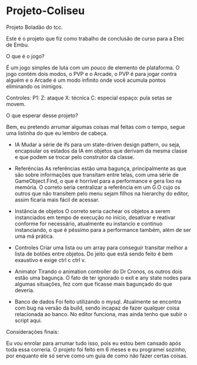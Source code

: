 # Projeto-Coliseu
Projeto Boladão do tcc.

Este é o projeto que fiz como trabalho de conclusão de curso para a Etec de Embu.

O que é o jogo?

É um jogo simples de luta com um pouco de elemento de plataforma. O jogo contém dois modos, o PVP e o Arcade, o PVP é para jogar contra alguém
e o Arcade é um modo infinito onde você acumula pontos eliminando os inimigos.

Controles:
P1:
Z: ataque
X: técnica
C: especial
espaço: pula
setas se movem.

O que esperar desse projeto?

Bem, eu pretendo arrumar algumas coisas mal feitas com o tempo, segue uma listinha do que eu lembro de cabeça.

- IA
Mudar a série de ifs para um state-driven design pattern, ou seja, encapsular os estados da IA em objetos que derivam da mesma classe
e que podem se trocar pelo construtor da classe.

- Referências
As referências estão uma bagunça, principalmente as que são sobre informações que transitam entre telas, com uma série de 
GameObject.Find, o que é horrível para a performance e gera lixo na memória. O correto seria centralizar a referência em um G.O
cujo os outros que não transitem pelo menu sejam filhos na hierarchy do editor, assim ficaria mais fácil de acessar.

- Instância de objetos
O correto seria cachear os objetos a serem instanciados em tempo de execução no início, desativar e reativar conforme for necessário,
atualmente eu instancio e continuo instanciando, o que é péssimo para a performance também, além de ser uma má prática.

- Controles
Criar uma lista ou um array para conseguir transitar melhor a lista de botões entre objetos. Do jeito que está sendo feito é bem
exaustivo e exige ctrl c ctrl v.

- Animator
Tirando o animation controller do Dr Cronos, os outros dois estão uma bagunça. O fato de ter ignorado o exit e any state nodes para
algumas situações, fez com que ficasse mais bagunçado do que deveria.

- Banco de dados
Foi feito utilizando o mysql. Atualmente se encontra com bug na versão da build, sendo incapaz de fazer qualquer coisa relacionada
ao banco. No editor funciona, mas ainda tenho que subir o script aqui.

Considerações finais:

Eu vou enrolar para arrumar tudo isso, pois eu estou bem cansado após toda essa correria. O projeto foi feito em 6 meses e eu programei
sozinho, por enquanto ele só serve como um guia de como não fazer certas coisas.

